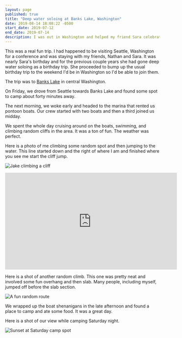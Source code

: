 ```yaml
---
layout: page
published: true
title: "Deep water soloing at Banks Lake, Washington"
date: 2019-08-14 18:08:22 -0500
start_date: 2019-07-12
end_date: 2019-07-14
description: I was out in Washington and helped my friend Sara celebrate her birthday by traveling to Banks Lake and doing some deep water soloing.
---
```


This was a real fun trip. I had happened to be visiting Seattle, Washington for a conference and was staying with my friends, Nathan and Sara. 
It was nearly Sara's birthday and for the previous couple years she had gone deep water soloing as a birthday trip.
She proceeded to bump up the usual birthday trip to the weekend I'd be in Washington so I'd be able to join them.

The trip was to [Banks Lake](https://en.wikipedia.org/wiki/Banks_Lake) in central Washington.

On Friday, we drove from Seattle towards Banks Lake and found some spot to camp about forty minutes away.

The next morning, we woke early and headed to the marina that rented us pontoon boats.
Our crew started with two boats and then a third joined us midday.

We spent the whole day cruising around on the boats, swimming, and climbing random cliffs in the area.
It was a ton of fun.
The weather was perfect.

Here is a photo of me climbing some random spot and then jumping to the water.
This line started down and the right of where I am and finished where you see me start the cliff jump.

![Jake climbing a cliff](/images/banks-lake/jake-climbing-banks-lake.jpg)

<iframe width="560" height="315" src="https://www.youtube.com/embed/Be7VHNZoeiM" frameborder="0" allow="accelerometer; encrypted-media; gyroscope; picture-in-picture" allowfullscreen></iframe>

Here is a shot of another random climb.
This one was pretty neat and involved some fun overhang and then slab.
Many people, including myself, jumped off before the slab section.

![A fun random route](/images/banks-lake/banks-lake-random-climb.jpg)

We wrapped up the boat shenanigans in the late afternoon and found a place to camp and ate some food.
It was a great day.

Here is a shot of our view while camping Saturday night.

![Sunset at Saturday camp spot](/images/banks-lake/banks-lake-sunset-camping.jpg)
